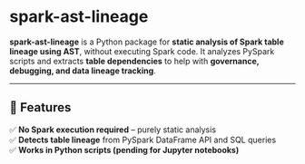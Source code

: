 # spark-ast-lineage

**spark-ast-lineage** is a Python package for **static analysis of Spark table lineage using AST**, without executing Spark code. It analyzes PySpark scripts and extracts **table dependencies** to help with **governance, debugging, and data lineage tracking**.

---

## 📌 **Features**
✅ **No Spark execution required** – purely static analysis  
✅ **Detects table lineage** from PySpark DataFrame API and SQL queries  
✅ **Works in Python scripts (pending for Jupyter notebooks)**  

